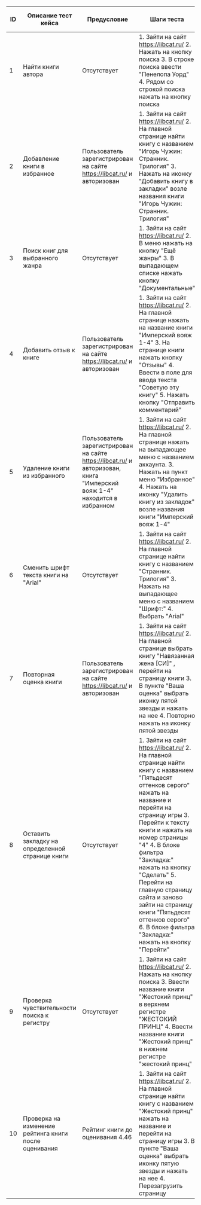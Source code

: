 | ID  | Описание тест кейса | Предусловие | Шаги теста | Тестовые данные | Фактический результат | Ожидаемый результат | Пройден/Не пройден |
| --- | --- | --- | --- | --- | --- | --- | --- |
| 1 | Найти книги автора | Отсутствует | 1. Зайти на сайт https://libcat.ru/ 2. Нажать на кнопку поиска 3. В строке поиска ввести "Пенелопа Уорд" 4. Рядом со строкой поиска нажать на кнопку поиска  | Автор "Пенелопа Уорд" | На экране список книг автора | На экране список книг автора | Пройден
| 2 | Добавление книги в избранное | Пользователь зарегистрирован на сайте https://libcat.ru/ и авторизован | 1. Зайти на сайт  https://libcat.ru/ 2. На главной странице найти книгу с названием "Игорь Чужин: Странник. Трилогия" 3. Нажать на иконку "Добавить книгу в закладки" возле названия книги "Игорь Чужин: Странник. Трилогия" | Название книги "Игорь Чужин: Странник. Трилогия" | Уведомление пользователя о том что книга добавлена в избранное | Уведомление пользователя о том что книга добавлена в избранное | Пройден |
| 3 | Поиск книг для выбранного жанра | Отсутствует | 1. Зайти на сайт https://libcat.ru/ 2. В меню нажать на кнопку "Ещё жанры" 3. В выпадающем списке нажать кнопку "Документальные" | Жанр "Документальные" | На экране список книг жанра "Документальные" | На экране список книг жанра "Документальные" | Пройден |
| 4 | Добавить отзыв к книге | Пользователь зарегистрирован на сайте https://libcat.ru/ и авторизован | 1. Зайти на сайт https://libcat.ru/ 2. На главной странице нажать на название книги "Имперский вояж 1-4" 3. На странице книги нажать кнопку "Отзывы" 4. Ввести в поле для ввода текста "Советую эту книгу" 5. Нажать кнопку "Отправить комментарий" | Название книги "Имперский вояж 1-4", текст комментария "Советую эту книгу" | Публикация отзыва не происходит, уведомление пользователя о том что отзыв будет опубликован после проверки администратором | Отображение отзыва пользователя в списке отзывов| Не пройден |
| 5 | Удаление книги из избранного | Пользователь зарегистрирован на сайте https://libcat.ru/ и авторизован, книга "Имперский вояж 1-4" находится в избранном | 1. Зайти на сайт  https://libcat.ru/ 2. На главной странице нажать на выпадающее меню с названием аккаунта. 3. Нажать на пункт меню "Избранное" 4. Нажать на иконку "Удалить книгу из закладок" возле названия книги "Имперский вояж 1-4" | Название книги "Имперский вояж 1-4" | Уведомление пользователя о том что книга удалена из избранного | Уведомление пользователя о том что книга удалена из избранного | Пройден |
| 6 | Сменить шрифт текста книги на "Arial" | Отсутствует | 1. Зайти на сайт https://libcat.ru/ 2. На главной странице найти книгу с названием "Странник. Трилогия" 3. Нажать на выпадающее меню с названием "Шрифт:" 4. Выбрать "Arial" | Название книги "Странник. Трилогия" | Смена шрифта текста книги на "Arial" | Смена шрифта текста книги на "Arial" | Пройден |
| 7 | Повторная оценка книги | Пользователь зарегистрирован на сайте https://libcat.ru/ и авторизован | 1. Зайти на сайт https://libcat.ru/ 2. На главной странице выбрать книгу "Навязанная жена [СИ]" , перейти на страницу книги 3. В пункте "Ваша оценка" выбрать иконку пятой звезды и нажать на нее 4. Повторно нажать на иконку пятой звезды | Название книги "Навязанная жена [СИ]" | Уведомление пользователя о том что оценка уже выставлена | Уведомление пользователя о том что оценка уже выставлена | Пройден |
| 8 | Оставить закладку на определенной странице книги | Отсутствует | 1. Зайти на сайт https://libcat.ru/ 2.  На главной странице найти книгу с названием "Пятьдесят оттенков серого" нажать на название и перейти на страницу игры 3. Перейти к тексту книги и нажать на номер страницы "4" 4. В блоке фильтра "Закладка:" нажать на кнопку "Сделать" 5. Перейти на главную страницу сайта и заново зайти на страницу книги "Пятьдесят оттенков серого" 6. В блоке фильтра "Закладка:" нажать на кнопку "Перейти" | Название книги "Пятьдесят оттенков серого" | Отображение текста книги на 4 странице | Отображение текста книги на 4 странице | Пройден |
| 9 | Проверка чувствительности поиска к регистру | Отсутствует | 1. Зайти на сайт https://libcat.ru/ 2. Нажать на кнопку поиска 3. Ввести название книги "Жестокий принц" в верхнем регистре "ЖЕСТОКИЙ ПРИНЦ" 4. Ввести название книги "Жестокий принц" в нижнем регистре "жестокий принц" | Название книги "Жестокий принц"" | Отображение в результате поиска книги "Жестокий принц" | Отображение в результате поиска книги "Жестокий принц" | Пройден |
| 10 | Проверка на изменение рейтинга книги после оценивания | Рейтинг книги до оценивания 4.46 | 1. Зайти на сайт https://libcat.ru/ 2.  На главной странице найти книгу с названием "Жестокий принц" нажать на название и перейти на страницу игры 3. В пункте "Ваша оценка" выбрать иконку пятую звезды и нажать на нее 4. Перезагрузить страницу | Название книги "Жестокий принц" | Рейтинг книги отобразится с изменением | Рейтинг книги отобразится с изменением | Пройден |
